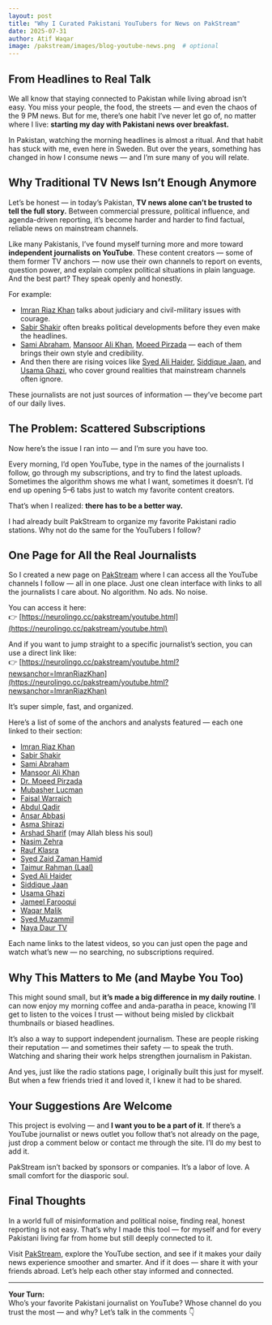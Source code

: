 ```yaml
---
layout: post
title: "Why I Curated Pakistani YouTubers for News on PakStream"
date: 2025-07-31
author: Atif Waqar
image: /pakstream/images/blog-youtube-news.png  # optional
---
```


## From Headlines to Real Talk

We all know that staying connected to Pakistan while living abroad isn’t easy. You miss your people, the food, the streets — and even the chaos of the 9 PM news. But for me, there’s one habit I’ve never let go of, no matter where I live: **starting my day with Pakistani news over breakfast.**

In Pakistan, watching the morning headlines is almost a ritual. And that habit has stuck with me, even here in Sweden. But over the years, something has changed in how I consume news — and I’m sure many of you will relate.

## Why Traditional TV News Isn’t Enough Anymore

Let’s be honest — in today’s Pakistan, **TV news alone can’t be trusted to tell the full story.** Between commercial pressure, political influence, and agenda-driven reporting, it’s become harder and harder to find factual, reliable news on mainstream channels.

Like many Pakistanis, I’ve found myself turning more and more toward **independent journalists on YouTube**. These content creators — some of them former TV anchors — now use their own channels to report on events, question power, and explain complex political situations in plain language. And the best part? They speak openly and honestly.

For example:

- [Imran Riaz Khan](https://neurolingo.cc/pakstream/youtube.html?newsanchor=ImranRiazKhan) talks about judiciary and civil-military issues with courage.  
- [Sabir Shakir](https://neurolingo.cc/pakstream/youtube.html?newsanchor=SabirShakir) often breaks political developments before they even make the headlines.  
- [Sami Abraham](https://neurolingo.cc/pakstream/youtube.html?newsanchor=SamiAbraham), [Mansoor Ali Khan](https://neurolingo.cc/pakstream/youtube.html?newsanchor=MansoorAliKhan), [Moeed Pirzada](https://neurolingo.cc/pakstream/youtube.html?newsanchor=MoeedPirzada) — each of them brings their own style and credibility.  
- And then there are rising voices like [Syed Ali Haider](https://neurolingo.cc/pakstream/youtube.html?newsanchor=AliHaider), [Siddique Jaan](https://neurolingo.cc/pakstream/youtube.html?newsanchor=SiddiqueJaan), and [Usama Ghazi](https://neurolingo.cc/pakstream/youtube.html?newsanchor=UsamaGhazi), who cover ground realities that mainstream channels often ignore.

These journalists are not just sources of information — they’ve become part of our daily lives.

## The Problem: Scattered Subscriptions

Now here’s the issue I ran into — and I’m sure you have too.

Every morning, I’d open YouTube, type in the names of the journalists I follow, go through my subscriptions, and try to find the latest uploads. Sometimes the algorithm shows me what I want, sometimes it doesn’t. I’d end up opening 5–6 tabs just to watch my favorite content creators.

That’s when I realized: **there has to be a better way.**

I had already built PakStream to organize my favorite Pakistani radio stations. Why not do the same for the YouTubers I follow?

## One Page for All the Real Journalists

So I created a new page on [PakStream](https://www.pakstream.com) where I can access all the YouTube channels I follow — all in one place. Just one clean interface with links to all the journalists I care about. No algorithm. No ads. No noise.

You can access it here:  
👉 [https://neurolingo.cc/pakstream/youtube.html](https://neurolingo.cc/pakstream/youtube.html)

And if you want to jump straight to a specific journalist’s section, you can use a direct link like:  
👉 [https://neurolingo.cc/pakstream/youtube.html?newsanchor=ImranRiazKhan](https://neurolingo.cc/pakstream/youtube.html?newsanchor=ImranRiazKhan)

It’s super simple, fast, and organized.

Here’s a list of some of the anchors and analysts featured — each one linked to their section:

- [Imran Riaz Khan](https://neurolingo.cc/pakstream/youtube.html?newsanchor=ImranRiazKhan)  
- [Sabir Shakir](https://neurolingo.cc/pakstream/youtube.html?newsanchor=SabirShakir)  
- [Sami Abraham](https://neurolingo.cc/pakstream/youtube.html?newsanchor=SamiAbraham)  
- [Mansoor Ali Khan](https://neurolingo.cc/pakstream/youtube.html?newsanchor=MansoorAliKhan)  
- [Dr. Moeed Pirzada](https://neurolingo.cc/pakstream/youtube.html?newsanchor=MoeedPirzada)  
- [Mubasher Lucman](https://neurolingo.cc/pakstream/youtube.html?newsanchor=MubasherLucman)  
- [Faisal Warraich](https://neurolingo.cc/pakstream/youtube.html?newsanchor=FaisalWarraich)  
- [Abdul Qadir](https://neurolingo.cc/pakstream/youtube.html?newsanchor=AbdulQadir)  
- [Ansar Abbasi](https://neurolingo.cc/pakstream/youtube.html?newsanchor=AnsarAbbasi)  
- [Asma Shirazi](https://neurolingo.cc/pakstream/youtube.html?newsanchor=AsmaShirazi)  
- [Arshad Sharif](https://neurolingo.cc/pakstream/youtube.html?newsanchor=ArshadSharif) (may Allah bless his soul)  
- [Nasim Zehra](https://neurolingo.cc/pakstream/youtube.html?newsanchor=NasimZehra)  
- [Rauf Klasra](https://neurolingo.cc/pakstream/youtube.html?newsanchor=RaufKlasra)  
- [Syed Zaid Zaman Hamid](https://neurolingo.cc/pakstream/youtube.html?newsanchor=ZaidHamid)  
- [Taimur Rahman (Laal)](https://neurolingo.cc/pakstream/youtube.html?newsanchor=TaimurRahman)  
- [Syed Ali Haider](https://neurolingo.cc/pakstream/youtube.html?newsanchor=AliHaider)  
- [Siddique Jaan](https://neurolingo.cc/pakstream/youtube.html?newsanchor=SiddiqueJaan)  
- [Usama Ghazi](https://neurolingo.cc/pakstream/youtube.html?newsanchor=UsamaGhazi)  
- [Jameel Farooqui](https://neurolingo.cc/pakstream/youtube.html?newsanchor=JameelFarooqui)  
- [Waqar Malik](https://neurolingo.cc/pakstream/youtube.html?newsanchor=WaqarMalik)  
- [Syed Muzammil](https://neurolingo.cc/pakstream/youtube.html?newsanchor=Muzammil)  
- [Naya Daur TV](https://neurolingo.cc/pakstream/youtube.html?newsanchor=NayaDaurTV)  

Each name links to the latest videos, so you can just open the page and watch what’s new — no searching, no subscriptions required.

## Why This Matters to Me (and Maybe You Too)

This might sound small, but **it’s made a big difference in my daily routine**. I can now enjoy my morning coffee and anda-paratha in peace, knowing I’ll get to listen to the voices I trust — without being misled by clickbait thumbnails or biased headlines.

It’s also a way to support independent journalism. These are people risking their reputation — and sometimes their safety — to speak the truth. Watching and sharing their work helps strengthen journalism in Pakistan.

And yes, just like the radio stations page, I originally built this just for myself. But when a few friends tried it and loved it, I knew it had to be shared.

## Your Suggestions Are Welcome

This project is evolving — and **I want you to be a part of it**. If there’s a YouTube journalist or news outlet you follow that’s not already on the page, just drop a comment below or contact me through the site. I’ll do my best to add it.

PakStream isn’t backed by sponsors or companies. It’s a labor of love. A small comfort for the diasporic soul.

## Final Thoughts

In a world full of misinformation and political noise, finding real, honest reporting is not easy. That’s why I made this tool — for myself and for every Pakistani living far from home but still deeply connected to it.

Visit [PakStream](https://www.pakstream.com), explore the YouTube section, and see if it makes your daily news experience smoother and smarter. And if it does — share it with your friends abroad. Let’s help each other stay informed and connected.

---

**Your Turn:**  
Who’s your favorite Pakistani journalist on YouTube? Whose channel do you trust the most — and why? Let’s talk in the comments 👇
